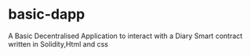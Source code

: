 # basic-dapp
A Basic Decentralised Application to interact with a Diary Smart contract written in Solidity,Html and css
